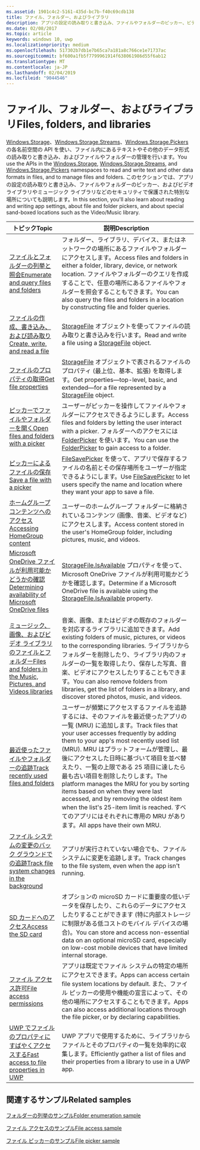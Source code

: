 ```yaml
---
ms.assetid: 1901c4c2-5161-435d-bc7b-f40c69cdb138
title: ファイル、フォルダー、およびライブラリ
description: アプリの設定の読み取りと書き込み、ファイルやフォルダーのピッカー、ビデオ ライブラリやミュージック ライブラリなどのセキュリティで保護された特別なサンドボックス化された場所について説明します。
ms.date: 02/08/2017
ms.topic: article
keywords: windows 10, uwp
ms.localizationpriority: medium
ms.openlocfilehash: 517302b7db1e7b65ca7a181a8c766ce1e71737ac
ms.sourcegitcommit: bf600a1fb5f7799961914f638061986d55f6ab12
ms.translationtype: MT
ms.contentlocale: ja-JP
ms.lasthandoff: 02/04/2019
ms.locfileid: "9044546"
---
```

 # <a name="files-folders-and-libraries"></a><span data-ttu-id="ed955-104">ファイル、フォルダー、およびライブラリ</span><span class="sxs-lookup"><span data-stu-id="ed955-104">Files, folders, and libraries</span></span>


<span data-ttu-id="ed955-105">[Windows.Storage](https://msdn.microsoft.com/library/windows/apps/br227346)、[Windows.Storage.Streams](https://msdn.microsoft.com/library/windows/apps/br241791)、[Windows.Storage.Pickers](https://msdn.microsoft.com/library/windows/apps/br207928) の各名前空間の API を使い、ファイル内にあるテキストやその他のデータ形式の読み取りと書き込み、およびファイルやフォルダーの管理を行います。</span><span class="sxs-lookup"><span data-stu-id="ed955-105">You use the APIs in the [Windows.Storage](https://msdn.microsoft.com/library/windows/apps/br227346), [Windows.Storage.Streams](https://msdn.microsoft.com/library/windows/apps/br241791), and [Windows.Storage.Pickers](https://msdn.microsoft.com/library/windows/apps/br207928) namespaces to read and write text and other data formats in files, and to manage files and folders.</span></span> <span data-ttu-id="ed955-106">このセクションでは、アプリの設定の読み取りと書き込み、ファイルやフォルダーのピッカー、およびビデオ ライブラリやミュージック ライブラリなどのセキュリティで保護された特別な場所についても説明します。</span><span class="sxs-lookup"><span data-stu-id="ed955-106">In this section, you'll also learn about reading and writing app settings, about file and folder pickers, and about special sand-boxed locations such as the Video/Music library.</span></span>

| <span data-ttu-id="ed955-107">トピック</span><span class="sxs-lookup"><span data-stu-id="ed955-107">Topic</span></span> | <span data-ttu-id="ed955-108">説明</span><span class="sxs-lookup"><span data-stu-id="ed955-108">Description</span></span>  |
|-------|--------------|
| [<span data-ttu-id="ed955-109">ファイルとフォルダーの列挙と照会</span><span class="sxs-lookup"><span data-stu-id="ed955-109">Enumerate and query files and folders</span></span>](quickstart-listing-files-and-folders.md) | <span data-ttu-id="ed955-110">フォルダー、ライブラリ、デバイス、またはネットワークの場所にあるファイルやフォルダーにアクセスします。</span><span class="sxs-lookup"><span data-stu-id="ed955-110">Access files and folders in either a folder, library, device, or network   location.</span></span> <span data-ttu-id="ed955-111">ファイルやフォルダーのクエリを作成することで、任意の場所にあるファイルやフォルダーを照会することもできます。</span><span class="sxs-lookup"><span data-stu-id="ed955-111">You can also query the files and folders in a location by constructing file and folder queries.</span></span> |
| [<span data-ttu-id="ed955-112">ファイルの作成、書き込み、および読み取り</span><span class="sxs-lookup"><span data-stu-id="ed955-112">Create, write, and read a file</span></span>](quickstart-reading-and-writing-files.md) | <span data-ttu-id="ed955-113">[StorageFile](https://msdn.microsoft.com/library/windows/apps/br227171) オブジェクトを使ってファイルの読み取りと書き込みを行います。</span><span class="sxs-lookup"><span data-stu-id="ed955-113">Read and write a file using a [StorageFile](https://msdn.microsoft.com/library/windows/apps/br227171) object.</span></span> |
| [<span data-ttu-id="ed955-114">ファイルのプロパティの取得</span><span class="sxs-lookup"><span data-stu-id="ed955-114">Get file properties</span></span>](quickstart-getting-file-properties.md) | <span data-ttu-id="ed955-115">[StorageFile](https://msdn.microsoft.com/library/windows/apps/br227171) オブジェクトで表されるファイルのプロパティ (最上位、基本、拡張) を取得します。</span><span class="sxs-lookup"><span data-stu-id="ed955-115">Get properties—top-level, basic, and extended—for a file represented by a   [StorageFile](https://msdn.microsoft.com/library/windows/apps/br227171) object.</span></span> |
| [<span data-ttu-id="ed955-116">ピッカーでファイルやフォルダーを開く</span><span class="sxs-lookup"><span data-stu-id="ed955-116">Open files and folders with a picker</span></span>](quickstart-using-file-and-folder-pickers.md) | <span data-ttu-id="ed955-117">ユーザーがピッカーを操作してファイルやフォルダーにアクセスできるようにします。</span><span class="sxs-lookup"><span data-stu-id="ed955-117">Access files and folders by letting the user interact with a picker.</span></span> <span data-ttu-id="ed955-118">フォルダーへのアクセスには [FolderPicker](https://msdn.microsoft.com/library/windows/apps/br207881) を使います。</span><span class="sxs-lookup"><span data-stu-id="ed955-118">You can use the   [FolderPicker](https://msdn.microsoft.com/library/windows/apps/br207881) to gain access to a folder.</span></span> |
| [<span data-ttu-id="ed955-119">ピッカーによるファイルの保存</span><span class="sxs-lookup"><span data-stu-id="ed955-119">Save a file with a picker</span></span>](quickstart-save-a-file-with-a-picker.md) | <span data-ttu-id="ed955-120">[FileSavePicker](https://msdn.microsoft.com/library/windows/apps/br207871) を使って、アプリで保存するファイルの名前とその保存場所をユーザーが指定できるようにします。</span><span class="sxs-lookup"><span data-stu-id="ed955-120">Use [FileSavePicker](https://msdn.microsoft.com/library/windows/apps/br207871) to let users specify the name and location where they want your app to save a file.</span></span> |
| [<span data-ttu-id="ed955-121">ホームグループ コンテンツへのアクセス</span><span class="sxs-lookup"><span data-stu-id="ed955-121">Accessing HomeGroup content</span></span>](quickstart-accessing-homegroup-content.md) | <span data-ttu-id="ed955-122">ユーザーのホームグループ フォルダーに格納されているコンテンツ (画像、音楽、ビデオなど) にアクセスします。</span><span class="sxs-lookup"><span data-stu-id="ed955-122">Access content stored in the user's HomeGroup folder, including pictures, music, and videos.</span></span> |
| [<span data-ttu-id="ed955-123">Microsoft OneDrive ファイルが利用可能かどうかの確認</span><span class="sxs-lookup"><span data-stu-id="ed955-123">Determining availability of Microsoft OneDrive files</span></span>](quickstart-determining-availability-of-microsoft-onedrive-files.md) | <span data-ttu-id="ed955-124">[StorageFile.IsAvailable](https://msdn.microsoft.com/library/windows/apps/windows.storage.storagefile.isavailable.aspx) プロパティを使って、Microsoft OneDrive ファイルが利用可能かどうかを確認します。</span><span class="sxs-lookup"><span data-stu-id="ed955-124">Determine if a Microsoft OneDrive file is available using the [StorageFile.IsAvailable](https://msdn.microsoft.com/library/windows/apps/windows.storage.storagefile.isavailable.aspx) property.</span></span> |
| [<span data-ttu-id="ed955-125">ミュージック、画像、およびビデオ ライブラリのファイルとフォルダー</span><span class="sxs-lookup"><span data-stu-id="ed955-125">Files and folders in the Music, Pictures, and Videos libraries</span></span>](quickstart-managing-folders-in-the-music-pictures-and-videos-libraries.md) | <span data-ttu-id="ed955-126">音楽、画像、またはビデオの既存のフォルダーを対応するライブラリに追加できます。</span><span class="sxs-lookup"><span data-stu-id="ed955-126">Add existing folders of music, pictures, or videos to the corresponding libraries.</span></span> <span data-ttu-id="ed955-127">ライブラリからフォルダーを削除したり、ライブラリ内のフォルダーの一覧を取得したり、保存した写真、音楽、ビデオにアクセスしたりすることもできます。</span><span class="sxs-lookup"><span data-stu-id="ed955-127">You can also remove folders from libraries, get the list of folders in a library, and discover stored photos, music, and videos.</span></span> |
| [<span data-ttu-id="ed955-128">最近使ったファイルやフォルダーの追跡</span><span class="sxs-lookup"><span data-stu-id="ed955-128">Track recently used files and folders</span></span>](how-to-track-recently-used-files-and-folders.md) | <span data-ttu-id="ed955-129">ユーザーが頻繁にアクセスするファイルを追跡するには、そのファイルを最近使ったアプリの一覧 (MRU) に追加します。</span><span class="sxs-lookup"><span data-stu-id="ed955-129">Track files that your user accesses frequently by adding them to your app's most recently used list (MRU).</span></span> <span data-ttu-id="ed955-130">MRU はプラットフォームが管理し、最後にアクセスした日時に基づいて項目を並べ替えたり、一覧の上限である 25 項目に達したら最も古い項目を削除したりします。</span><span class="sxs-lookup"><span data-stu-id="ed955-130">The platform manages the MRU for you by sorting items based on when they were last accessed, and by removing the oldest item when the list's 25-item limit is reached.</span></span> <span data-ttu-id="ed955-131">すべてのアプリにはそれぞれに専用の MRU があります。</span><span class="sxs-lookup"><span data-stu-id="ed955-131">All apps have their own MRU.</span></span> |
| [<span data-ttu-id="ed955-132">ファイル システムの変更のバック グラウンドでの追跡</span><span class="sxs-lookup"><span data-stu-id="ed955-132">Track file system changes in the background</span></span>](change-tracking-filesystem.md) | <span data-ttu-id="ed955-133">アプリが実行されていない場合でも、ファイル システムに変更を追跡します。</span><span class="sxs-lookup"><span data-stu-id="ed955-133">Track changes to the file system, even when the app isn't running.</span></span>|
| [<span data-ttu-id="ed955-134">SD カードへのアクセス</span><span class="sxs-lookup"><span data-stu-id="ed955-134">Access the SD card</span></span>](access-the-sd-card.md) | <span data-ttu-id="ed955-135">オプションの microSD カードに重要度の低いデータを保存したり、これらのデータにアクセスしたりすることができます (特に内部ストレージに制限がある低コストのモバイル デバイスの場合)。</span><span class="sxs-lookup"><span data-stu-id="ed955-135">You can store and access non-essential data on an optional microSD card, especially on low-cost mobile devices that have limited internal storage.</span></span> |
| [<span data-ttu-id="ed955-136">ファイル アクセス許可</span><span class="sxs-lookup"><span data-stu-id="ed955-136">File access permissions</span></span>](file-access-permissions.md) | <span data-ttu-id="ed955-137">アプリは既定でファイル システムの特定の場所にアクセスできます。</span><span class="sxs-lookup"><span data-stu-id="ed955-137">Apps can access certain file system locations by default.</span></span> <span data-ttu-id="ed955-138">また、ファイル ピッカーの使用や機能の宣言によって、その他の場所にアクセスすることもできます。</span><span class="sxs-lookup"><span data-stu-id="ed955-138">Apps can also access additional locations through the file picker, or by declaring capabilities.</span></span> |
| [<span data-ttu-id="ed955-139">UWP でファイルのプロパティにすばやくアクセスする</span><span class="sxs-lookup"><span data-stu-id="ed955-139">Fast access to file properties in UWP</span></span>](fast-file-properties.md) | <span data-ttu-id="ed955-140">UWP アプリで使用するために、ライブラリからファイルとそのプロパティの一覧を効率的に収集します。</span><span class="sxs-lookup"><span data-stu-id="ed955-140">Efficiently gather a list of files and their properties from a library to use in a UWP app.</span></span> |

## <a name="related-samples"></a><span data-ttu-id="ed955-141">関連するサンプル</span><span class="sxs-lookup"><span data-stu-id="ed955-141">Related samples</span></span>
[<span data-ttu-id="ed955-142">フォルダーの列挙のサンプル</span><span class="sxs-lookup"><span data-stu-id="ed955-142">Folder enumeration sample</span></span>](https://go.microsoft.com/fwlink/p/?linkid=619993)

[<span data-ttu-id="ed955-143">ファイル アクセスのサンプル</span><span class="sxs-lookup"><span data-stu-id="ed955-143">File access sample</span></span>](https://go.microsoft.com/fwlink/p/?linkid=619995)

[<span data-ttu-id="ed955-144">ファイル ピッカーのサンプル</span><span class="sxs-lookup"><span data-stu-id="ed955-144">File picker sample</span></span>](https://go.microsoft.com/fwlink/p/?linkid=619994)
 

 
